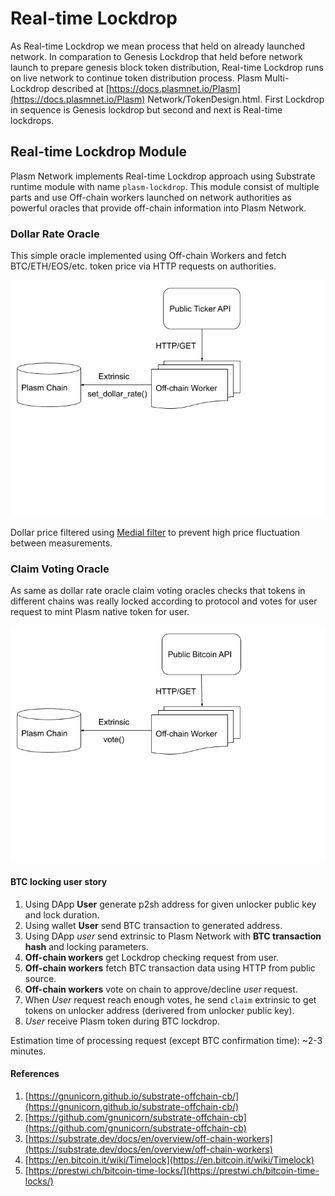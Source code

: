 # Real-time Lockdrop

As Real-time Lockdrop we mean process that held on already launched network. In comparation to Genesis Lockdrop that held before network launch to prepare genesis block token distribution, Real-time Lockdrop runs on live network to continue token distribution process. Plasm Multi-Lockdrop described at [https://docs.plasmnet.io/Plasm](https://docs.plasmnet.io/Plasm) Network/TokenDesign.html. First Lockdrop in sequence is Genesis lockdrop but second and next is Real-time lockdrops.

## Real-time Lockdrop Module

Plasm Network implements Real-time Lockdrop approach using Substrate runtime module with name `plasm-lockdrop`. This module consist of multiple parts and use Off-chain workers launched on network authorities as powerful oracles that provide off-chain information into Plasm Network.

### Dollar Rate Oracle

This simple oracle implemented using Off-chain Workers and fetch BTC/ETH/EOS/etc. token price via HTTP requests on authorities.

![Dollar Rate Oracle](../.gitbook/assets/dollar_rate_oracle.png)

Dollar price filtered using [Medial filter](https://en.wikipedia.org/wiki/Median_filter) to prevent high price fluctuation between measurements.

### Claim Voting Oracle

As same as dollar rate oracle claim voting oracles checks that tokens in different chains was really locked according to protocol and votes for user request to mint Plasm native token for user.

![Vote Oracle](../.gitbook/assets/vote_oracle.png)

#### BTC locking user story

1. Using DApp **User** generate p2sh address for given unlocker public key and lock duration.
2. Using wallet **User** send BTC transaction to generated address. 
3. Using DApp _user_ send extrinsic to Plasm Network with **BTC transaction hash** and locking parameters.
4. **Off-chain workers** get Lockdrop checking request from user.
5. **Off-chain workers** fetch BTC transaction data using HTTP from public source.
6. **Off-chain workers** vote on chain to approve/decline _user_ request.
7. When _User_ request reach enough votes, he send `claim` extrinsic to get tokens on unlocker address \(derivered from unlocker public key\).
8. _User_ receive Plasm token during BTC lockdrop.

Estimation time of processing request \(except BTC confirmation time\): ~2-3 minutes.

#### References

1. [https://gnunicorn.github.io/substrate-offchain-cb/](https://gnunicorn.github.io/substrate-offchain-cb/)
2. [https://github.com/gnunicorn/substrate-offchain-cb](https://github.com/gnunicorn/substrate-offchain-cb)
3. [https://substrate.dev/docs/en/overview/off-chain-workers](https://substrate.dev/docs/en/overview/off-chain-workers)
4. [https://en.bitcoin.it/wiki/Timelock](https://en.bitcoin.it/wiki/Timelock)
5. [https://prestwi.ch/bitcoin-time-locks/](https://prestwi.ch/bitcoin-time-locks/)

